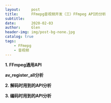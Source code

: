 ```yaml
---
layout:     post
title:      FFmepg音视频开发（三）FFmpeg API的分析
subtitle:   
date:       2020-02-03
author:     Glen
header-img: img/post-bg-none.jpg
catalog: true
tags:
    - FFmepg
    - 音视频
---
```


**1. FFmpeg通用API**

**av_register_all分析**

**2. 解码时用到的API分析**

**3. 编码时用到的API分析**




